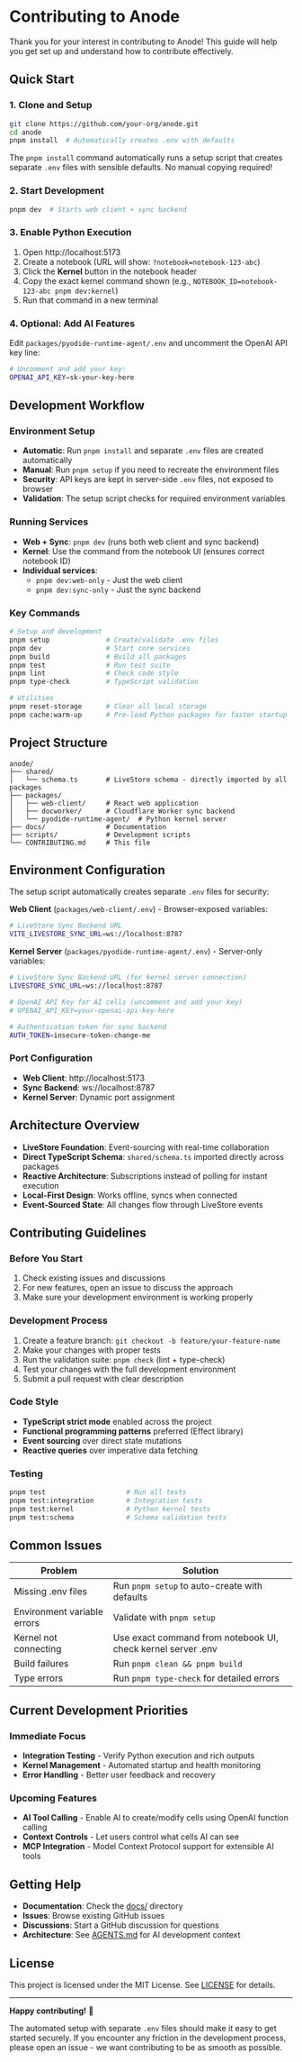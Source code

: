 # Contributing to Anode

Thank you for your interest in contributing to Anode! This guide will help you get set up and understand how to contribute effectively.

## Quick Start

### 1. Clone and Setup
```bash
git clone https://github.com/your-org/anode.git
cd anode
pnpm install  # Automatically creates .env with defaults
```

The `pnpm install` command automatically runs a setup script that creates separate `.env` files with sensible defaults. No manual copying required!

### 2. Start Development
```bash
pnpm dev  # Starts web client + sync backend
```

### 3. Enable Python Execution
1. Open http://localhost:5173
2. Create a notebook (URL will show: `?notebook=notebook-123-abc`)
3. Click the **Kernel** button in the notebook header
4. Copy the exact kernel command shown (e.g., `NOTEBOOK_ID=notebook-123-abc pnpm dev:kernel`)
5. Run that command in a new terminal

### 4. Optional: Add AI Features
Edit `packages/pyodide-runtime-agent/.env` and uncomment the OpenAI API key line:
```bash
# Uncomment and add your key:
OPENAI_API_KEY=sk-your-key-here
```

## Development Workflow

### Environment Setup
- **Automatic**: Run `pnpm install` and separate `.env` files are created automatically
- **Manual**: Run `pnpm setup` if you need to recreate the environment files
- **Security**: API keys are kept in server-side `.env` files, not exposed to browser
- **Validation**: The setup script checks for required environment variables

### Running Services
- **Web + Sync**: `pnpm dev` (runs both web client and sync backend)
- **Kernel**: Use the command from the notebook UI (ensures correct notebook ID)
- **Individual services**: 
  - `pnpm dev:web-only` - Just the web client
  - `pnpm dev:sync-only` - Just the sync backend

### Key Commands
```bash
# Setup and development
pnpm setup              # Create/validate .env files
pnpm dev                # Start core services
pnpm build              # Build all packages
pnpm test               # Run test suite
pnpm lint               # Check code style
pnpm type-check         # TypeScript validation

# Utilities
pnpm reset-storage      # Clear all local storage
pnpm cache:warm-up      # Pre-load Python packages for faster startup
```

## Project Structure

```
anode/
├── shared/
│   └── schema.ts       # LiveStore schema - directly imported by all packages
├── packages/
│   ├── web-client/     # React web application
│   ├── docworker/      # Cloudflare Worker sync backend
│   └── pyodide-runtime-agent/  # Python kernel server
├── docs/               # Documentation
├── scripts/            # Development scripts
└── CONTRIBUTING.md     # This file
```

## Environment Configuration

The setup script automatically creates separate `.env` files for security:

**Web Client** (`packages/web-client/.env`) - Browser-exposed variables:
```bash
# LiveStore Sync Backend URL
VITE_LIVESTORE_SYNC_URL=ws://localhost:8787
```

**Kernel Server** (`packages/pyodide-runtime-agent/.env`) - Server-only variables:
```bash
# LiveStore Sync Backend URL (for kernel server connection)
LIVESTORE_SYNC_URL=ws://localhost:8787

# OpenAI API Key for AI cells (uncomment and add your key)
# OPENAI_API_KEY=your-openai-api-key-here

# Authentication token for sync backend
AUTH_TOKEN=insecure-token-change-me
```

### Port Configuration
- **Web Client**: http://localhost:5173
- **Sync Backend**: ws://localhost:8787
- **Kernel Server**: Dynamic port assignment

## Architecture Overview

- **LiveStore Foundation**: Event-sourcing with real-time collaboration
- **Direct TypeScript Schema**: `shared/schema.ts` imported directly across packages
- **Reactive Architecture**: Subscriptions instead of polling for instant execution
- **Local-First Design**: Works offline, syncs when connected
- **Event-Sourced State**: All changes flow through LiveStore events

## Contributing Guidelines

### Before You Start
1. Check existing issues and discussions
2. For new features, open an issue to discuss the approach
3. Make sure your development environment is working properly

### Development Process
1. Create a feature branch: `git checkout -b feature/your-feature-name`
2. Make your changes with proper tests
3. Run the validation suite: `pnpm check` (lint + type-check)
4. Test your changes with the full development environment
5. Submit a pull request with clear description

### Code Style
- **TypeScript strict mode** enabled across the project
- **Functional programming patterns** preferred (Effect library)
- **Event sourcing** over direct state mutations
- **Reactive queries** over imperative data fetching

### Testing
```bash
pnpm test                    # Run all tests
pnpm test:integration        # Integration tests
pnpm test:kernel             # Python kernel tests
pnpm test:schema             # Schema validation tests
```

## Common Issues

| Problem | Solution |
|---------|----------|
| Missing .env files | Run `pnpm setup` to auto-create with defaults |
| Environment variable errors | Validate with `pnpm setup` |
| Kernel not connecting | Use exact command from notebook UI, check kernel server .env |
| Build failures | Run `pnpm clean && pnpm build` |
| Type errors | Run `pnpm type-check` for detailed errors |

## Current Development Priorities

### Immediate Focus
- **Integration Testing** - Verify Python execution and rich outputs
- **Kernel Management** - Automated startup and health monitoring
- **Error Handling** - Better user feedback and recovery

### Upcoming Features
- **AI Tool Calling** - Enable AI to create/modify cells using OpenAI function calling
- **Context Controls** - Let users control what cells AI can see
- **MCP Integration** - Model Context Protocol support for extensible AI tools

## Getting Help

- **Documentation**: Check the [docs/](./docs/) directory
- **Issues**: Browse existing GitHub issues
- **Discussions**: Start a GitHub discussion for questions
- **Architecture**: See [AGENTS.md](./AGENTS.md) for AI development context

## License

This project is licensed under the MIT License. See [LICENSE](./LICENSE) for details.

---

**Happy contributing!** 🚀

The automated setup with separate `.env` files should make it easy to get started securely. If you encounter any friction in the development process, please open an issue - we want contributing to be as smooth as possible.